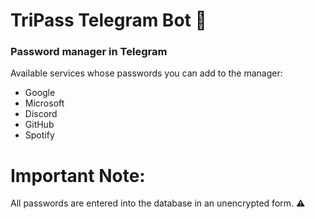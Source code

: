 # TriPass Telegram Bot 🔐
### Password manager in Telegram

Available services whose passwords you can add to the manager:
- Google
- Microsoft
- Discord
- GitHub
- Spotify

# Important Note:
All passwords are entered into the database in an unencrypted form. ⚠
